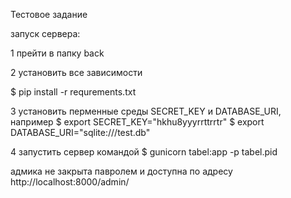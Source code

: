 Тестовое задание

запуск сервера:

1 прейти в папку back

2 установить все зависимости

$ pip install -r requrements.txt

3 установить перменные среды SECRET_KEY и DATABASE_URI, например
$ export SECRET_KEY="hkhu8yyyrrttrrtr"
$ export DATABASE_URI="sqlite:///test.db"

4 запустить сервер командой
$ gunicorn tabel:app -p tabel.pid


адмика не закрыта павролем и доступна по адресу http://localhost:8000/admin/



